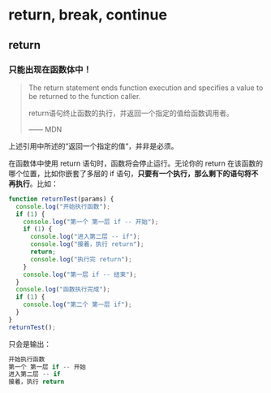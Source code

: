 # return, break, continue

## return

### 只能出现在函数体中！

> The return statement ends function execution and specifies a value to be returned to the function caller.
>
> return语句终止函数的执行，并返回一个指定的值给函数调用者。
>
> —— MDN

上述引用中所述的“返回一个指定的值“，并非是必须。

在函数体中使用 return 语句时，函数将会停止运行。无论你的 return 在该函数的哪个位置，比如你嵌套了多层的 if 语句，**只要有一个执行，那么剩下的语句将不再执行**。比如：

```javascript
function returnTest(params) {
  console.log("开始执行函数");
  if (1) {
    console.log("第一个 第一层 if -- 开始");
    if (1) {
      console.log("进入第二层 -- if");
      console.log("接着，执行 return");
      return;
      console.log("执行完 return");
    }
    console.log("第一层 if -- 结束");
  }
  console.log("函数执行完成");
  if (1) {
    console.log("第二个 第一层 if");
  }
}
returnTest();
```

只会是输出：

```javascript
开始执行函数 
第一个 第一层 if -- 开始 
进入第二层 -- if 
接着，执行 return 
```

